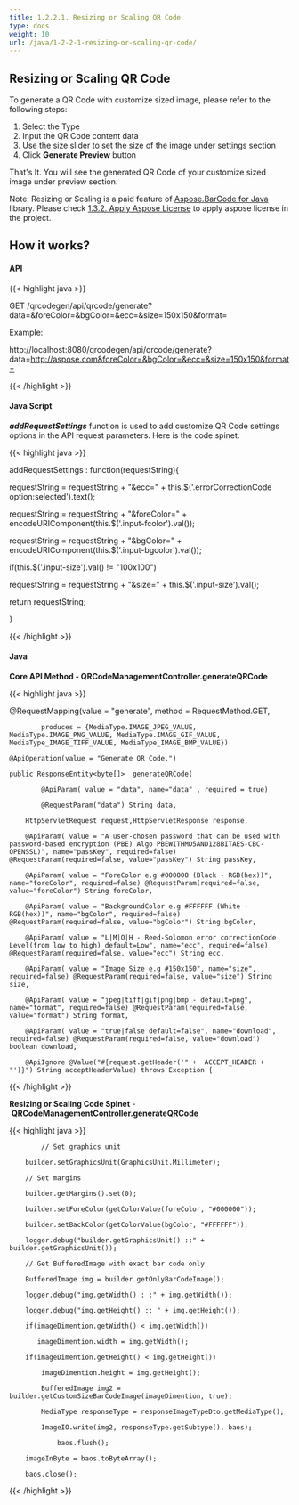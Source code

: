 ```yaml
---
title: 1.2.2.1. Resizing or Scaling QR Code
type: docs
weight: 10
url: /java/1-2-2-1-resizing-or-scaling-qr-code/
---
```


## **Resizing or Scaling QR Code**
To generate a QR Code with customize sized image, please refer to the following steps:

1. Select the Type
1. Input the QR Code content data
1. Use the size slider to set the size of the image under settings section
1. Click **Generate Preview** button

That's It. You will see the generated QR Code of your customize sized image under preview section.

Note: Resizing or Scaling is a paid feature of [Aspose.BarCode for Java](http://www.aspose.com/java/barcode-component.aspx) library. Please check [1.3.2. Apply Aspose License](/barcode/java/1-3-2-apply-aspose-license-html/) to apply aspose license in the project. 
## **How it works?**
#### **API**
{{< highlight java >}}

 GET /qrcodegen/api/qrcode/generate?data=<URL>&foreColor=&bgColor=&ecc=&size=150x150&format=

Example:

http://localhost:8080/qrcodegen/api/qrcode/generate?data=http://aspose.com&foreColor=&bgColor=&ecc=&size=150x150&format=


{{< /highlight >}}
#### **Java Script**
***addRequestSettings*** function is used to add customize QR Code settings options in the API request parameters. Here is the code spinet. 

{{< highlight java >}}

  addRequestSettings : function(requestString){

 requestString = requestString + "&ecc=" + this.$('.errorCorrectionCode option:selected').text();

 requestString = requestString + "&foreColor=" + encodeURIComponent(this.$('.input-fcolor').val());

 requestString = requestString + "&bgColor=" + encodeURIComponent(this.$('.input-bgcolor').val());

 if(this.$('.input-size').val() != "100x100")

 requestString = requestString + "&size=" + this.$('.input-size').val();

 return requestString;

 }

{{< /highlight >}}
#### **Java**
**Core API Method - QRCodeManagementController.generateQRCode** 

{{< highlight java >}}

 @RequestMapping(value = "generate", method = RequestMethod.GET,

    		produces = {MediaType.IMAGE_JPEG_VALUE, MediaType.IMAGE_PNG_VALUE, MediaType.IMAGE_GIF_VALUE, MediaType_IMAGE_TIFF_VALUE, MediaType_IMAGE_BMP_VALUE})

    @ApiOperation(value = "Generate QR Code.")

    public ResponseEntity<byte[]>  generateQRCode(

    		@ApiParam( value = "data", name="data" , required = true)

    		@RequestParam("data") String data,

        HttpServletRequest request,HttpServletResponse response,

        @ApiParam( value = "A user-chosen password that can be used with password-based encryption (PBE) Algo PBEWITHMD5AND128BITAES-CBC-OPENSSL)", name="passKey", required=false) @RequestParam(required=false, value="passKey") String passKey,

        @ApiParam( value = "ForeColor e.g #000000 (Black - RGB(hex))", name="foreColor", required=false) @RequestParam(required=false, value="foreColor") String foreColor,

        @ApiParam( value = "BackgroundColor e.g #FFFFFF (White - RGB(hex))", name="bgColor", required=false) @RequestParam(required=false, value="bgColor") String bgColor,

        @ApiParam( value = "L|M|Q|H - Reed-Solomon error correctionCode Level(from low to high) default=Low", name="ecc", required=false) @RequestParam(required=false, value="ecc") String ecc,

        @ApiParam( value = "Image Size e.g #150x150", name="size", required=false) @RequestParam(required=false, value="size") String size,

        @ApiParam( value = "jpeg|tiff|gif|png|bmp - default=png", name="format", required=false) @RequestParam(required=false, value="format") String format,

        @ApiParam( value = "true|false default=false", name="download", required=false) @RequestParam(required=false, value="download") boolean download,

        @ApiIgnore @Value("#{request.getHeader('" +  ACCEPT_HEADER + "')}") String acceptHeaderValue) throws Exception {


{{< /highlight >}}

**Resizing or Scaling Code Spinet** - **QRCodeManagementController.generateQRCode**

{{< highlight java >}}

 	        // Set graphics unit

		builder.setGraphicsUnit(GraphicsUnit.Millimeter);

		// Set margins

		builder.getMargins().set(0);

		builder.setForeColor(getColorValue(foreColor, "#000000"));

		builder.setBackColor(getColorValue(bgColor, "#FFFFFF"));

		logger.debug("builder.getGraphicsUnit() ::" + builder.getGraphicsUnit());

		// Get BufferedImage with exact bar code only

		BufferedImage img = builder.getOnlyBarCodeImage();

		logger.debug("img.getWidth() : :" + img.getWidth());

		logger.debug("img.getHeight() :: " + img.getHeight());

		if(imageDimention.getWidth() < img.getWidth())

		   imageDimention.width = img.getWidth();

		if(imageDimention.getHeight() < img.getHeight())

		 	imageDimention.height = img.getHeight();

	        BufferedImage img2 = builder.getCustomSizeBarCodeImage(imageDimention, true);

   	        MediaType responseType = responseImageTypeDto.getMediaType();

	        ImageIO.write(img2, responseType.getSubtype(), baos);

                baos.flush();

		imageInByte = baos.toByteArray();

		baos.close();


{{< /highlight >}}
